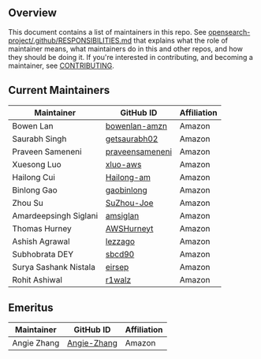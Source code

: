 ## Overview

This document contains a list of maintainers in this repo. See [opensearch-project/.github/RESPONSIBILITIES.md](https://github.com/opensearch-project/.github/blob/main/RESPONSIBILITIES.md#maintainer-responsibilities) that explains what the role of maintainer means, what maintainers do in this and other repos, and how they should be doing it. If you're interested in contributing, and becoming a maintainer, see [CONTRIBUTING](CONTRIBUTING.md).

## Current Maintainers

| Maintainer            | GitHub ID                                             | Affiliation |
| --------------------- | ----------------------------------------------------- | ----------- |
| Bowen Lan             | [bowenlan-amzn](https://github.com/bowenlan-amzn)     | Amazon      |
| Saurabh Singh         | [getsaurabh02](https://github.com/getsaurabh02)       | Amazon      |
| Praveen Sameneni      | [praveensameneni](https://github.com/praveensameneni) | Amazon      |
| Xuesong Luo           | [xluo-aws](https://github.com/xluo-aws)               | Amazon      |
| Hailong Cui           | [Hailong-am](https://github.com/Hailong-am)           | Amazon      |
| Binlong Gao           | [gaobinlong](https://github.com/gaobinlong)           | Amazon      |
| Zhou Su               | [SuZhou-Joe](https://github.com/SuZhou-Joe)           | Amazon      |
| Amardeepsingh Siglani | [amsiglan](https://github.com/amsiglan)               | Amazon      |
| Thomas Hurney         | [AWSHurneyt](https://github.com/AWSHurneyt)           | Amazon      |
| Ashish Agrawal        | [lezzago](https://github.com/lezzago)                 | Amazon      |
| Subhobrata DEY        | [sbcd90](https://github.com/sbcd90)                   | Amazon      |
| Surya Sashank Nistala | [eirsep](https://github.com/eirsep)                   | Amazon      |
| Rohit Ashiwal         | [r1walz](https://github.com/r1walz)                   | Amazon      |

## Emeritus

| Maintainer    | GitHub ID                                     | Affiliation |
| ------------- | --------------------------------------------- | ----------- |
| Angie Zhang   | [Angie-Zhang](https://github.com/Angie-Zhang) | Amazon      |
